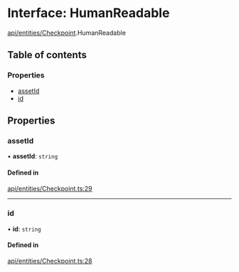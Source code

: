 # Interface: HumanReadable

[api/entities/Checkpoint](../wiki/api.entities.Checkpoint).HumanReadable

## Table of contents

### Properties

- [assetId](../wiki/api.entities.Checkpoint.HumanReadable#assetid)
- [id](../wiki/api.entities.Checkpoint.HumanReadable#id)

## Properties

### assetId

• **assetId**: `string`

#### Defined in

[api/entities/Checkpoint.ts:29](https://github.com/PolymeshAssociation/polymesh-sdk/blob/f8a937f04/src/api/entities/Checkpoint.ts#L29)

___

### id

• **id**: `string`

#### Defined in

[api/entities/Checkpoint.ts:28](https://github.com/PolymeshAssociation/polymesh-sdk/blob/f8a937f04/src/api/entities/Checkpoint.ts#L28)
